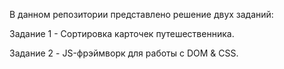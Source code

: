 В данном репозитории представлено решение двух заданий:

Задание 1 - Сортировка карточек путешественника.

Задание 2 - JS-фрэймворк для работы с DOM & CSS.
